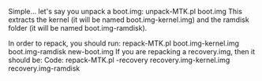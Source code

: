 Simple... let's say you unpack a boot.img:
unpack-MTK.pl boot.img
This extracts the kernel (it will be named boot.img-kernel.img) and the ramdisk folder (it will be named boot.img-ramdisk).

In order to repack, you should run:
repack-MTK.pl boot.img-kernel.img boot.img-ramdisk new-boot.img
If you are repacking a recovery.img, then it should be:
Code:
repack-MTK.pl -recovery recovery.img-kernel.img recovery.img-ramdisk
